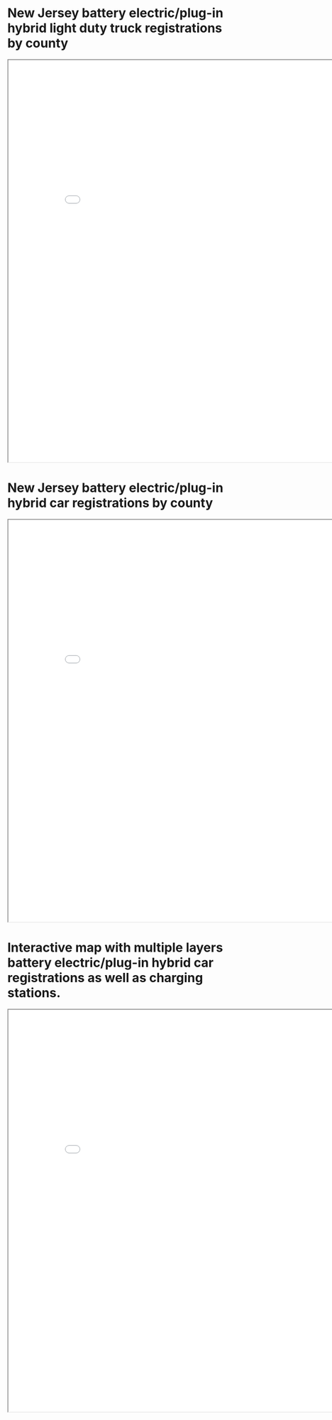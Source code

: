 # New Jersey battery electric/plug-in hybrid light duty truck registrations by county
<iframe src='Battery_Electric_Plugin_Hybrid_Light_Duty_Truck_registrations_in_NJ_by_County.png' width = '855' height = '905' ></iframe>

# New Jersey battery electric/plug-in hybrid car registrations by county
<iframe src='Battery_Electric_Plugin_Hybrid_Passenger_Car_registrations_in_NJ_by_County.png' width = '855' height = '905' ></iframe>

# Interactive map with multiple layers battery electric/plug-in hybrid car registrations as well as charging stations.
<iframe src='charging_stations_with_electric_passenger_car_registrations.html' width = '855' height = '905' ></iframe>
